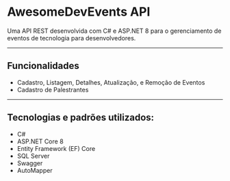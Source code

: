 # AwesomeDevEvents API

Uma API REST desenvolvida com C# e ASP.NET 8 para o gerenciamento de eventos de tecnologia para desenvolvedores.

---

## Funcionalidades
- Cadastro, Listagem, Detalhes, Atualização, e Remoção de Eventos
- Cadastro de Palestrantes

---

## Tecnologias e padrões utilizados:

- C#
- ASP.NET Core 8
- Entity Framework (EF) Core
- SQL Server
- Swagger
- AutoMapper
